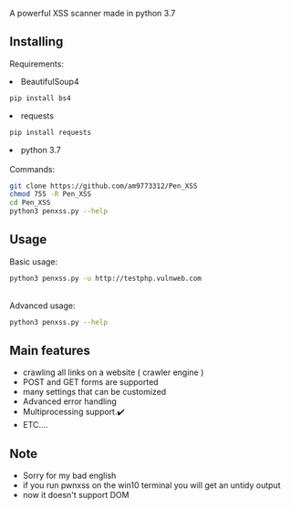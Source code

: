 A powerful XSS scanner made in python 3.7<br/>


## Installing 

Requirements: <br/>

<li> BeautifulSoup4 </li>

```bash
pip install bs4
```
<li> requests </li> 

```bash
pip install requests
```
<li> python 3.7 </li>
<br/>
Commands:

```bash
git clone https://github.com/am9773312/Pen_XSS
chmod 755 -R Pen_XSS
cd Pen_XSS
python3 penxss.py --help 
```
## Usage
Basic usage:

```bash
python3 penxss.py -u http://testphp.vulnweb.com
```
<br/>
Advanced usage:

```bash
python3 penxss.py --help
```

## Main features

* crawling all links on a website ( crawler engine )
* POST and GET forms are supported
* many settings that can be customized
* Advanced error handling
* Multiprocessing support.✔️
* ETC....


## Note

* Sorry for my bad english 
* if you run pwnxss on the win10 terminal you will get an untidy output
* now it doesn't support DOM

